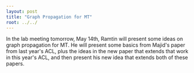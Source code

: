 ```yaml
---
layout: post
title: "Graph Propagation for MT"
root: ../../
---
```

In the lab meeting tomorrow, May 14th, Ramtin will present some ideas on graph propagation for MT. He will present some basics from Majid's paper from last year's ACL, plus the ideas in the new paper that extends that work in this year's ACL, and then present his new idea that extends both of these papers.
